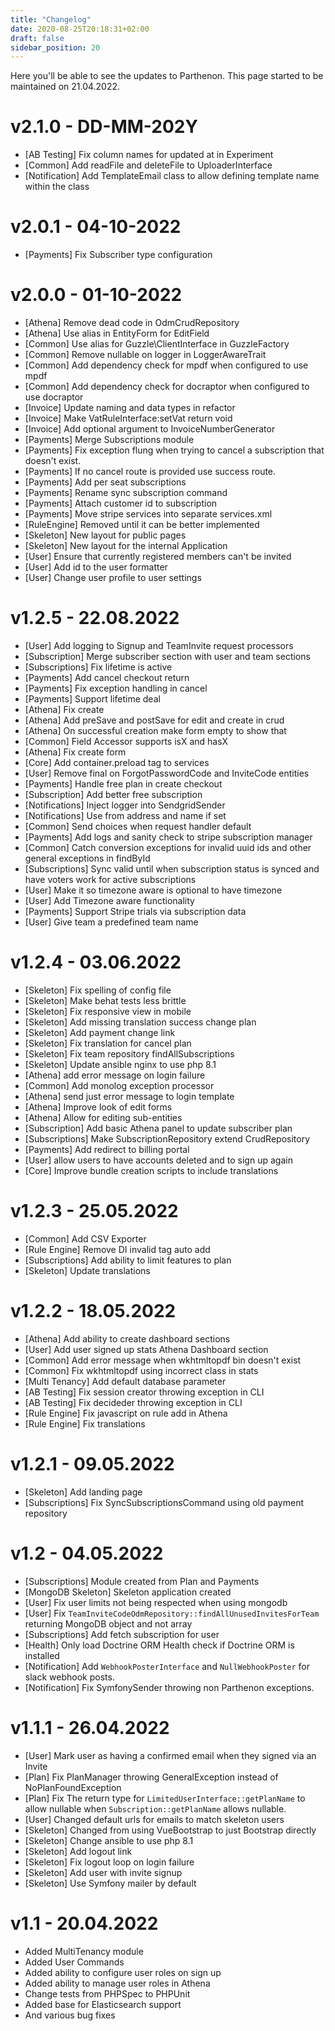 ```yaml
---
title: "Changelog"
date: 2020-08-25T20:18:31+02:00
draft: false
sidebar_position: 20
---
```

Here you'll be able to see the updates to Parthenon. This page started to be maintained on 21.04.2022.

# v2.1.0 - DD-MM-202Y

* [AB Testing] Fix column names for updated at in Experiment
* [Common] Add readFile and deleteFile to UploaderInterface
* [Notification] Add TemplateEmail class to allow defining template name within the class

# v2.0.1 - 04-10-2022

* [Payments] Fix Subscriber type configuration

# v2.0.0 - 01-10-2022

* [Athena] Remove dead code in OdmCrudRepository
* [Athena] Use alias in EntityForm for EditField
* [Common] Use alias for Guzzle\ClientInterface in GuzzleFactory
* [Common] Remove nullable on logger in LoggerAwareTrait
* [Common] Add dependency check for mpdf when configured to use mpdf
* [Common] Add dependency check for docraptor when configured to use docraptor
* [Invoice] Update naming and data types in refactor
* [Invoice] Make VatRuleInterface:setVat return void
* [Invoice] Add optional argument to InvoiceNumberGenerator
* [Payments] Merge Subscriptions module
* [Payments] Fix exception flung when trying to cancel a subscription that doesn't exist.
* [Payments] If no cancel route is provided use success route.
* [Payments] Add per seat subscriptions
* [Payments] Rename sync subscription command
* [Payments] Attach customer id to subscription
* [Payments] Move stripe services into separate services.xml
* [RuleEngine] Removed until it can be better implemented
* [Skeleton] New layout for public pages
* [Skeleton] New layout for the internal Application
* [User] Ensure that currently registered members can't be invited
* [User] Add id to the user formatter
* [User] Change user profile to user settings

# v1.2.5 - 22.08.2022

* [User] Add logging to Signup and TeamInvite request processors
* [Subscription] Merge subscriber section with user and team sections
* [Subscriptions] Fix lifetime is active
* [Payments] Add cancel checkout return
* [Payments] Fix exception handling in cancel
* [Payments] Support lifetime deal
* [Athena] Fix create
* [Athena] Add preSave and postSave for edit and create in crud
* [Athena] On successful creation make form empty to show that
* [Common] Field Accessor supports isX and hasX
* [Athena] Fix create form
* [Core] Add container.preload tag to services
* [User] Remove final on ForgotPasswordCode and InviteCode entities
* [Payments] Handle free plan in create checkout
* [Subscription] Add better free subscription
* [Notifications] Inject logger into SendgridSender
* [Notifications] Use from address and name if set
* [Common] Send choices when request handler default
* [Payments] Add logs and sanity check to stripe subscription manager
* [Common] Catch conversion exceptions for invalid uuid ids and other general exceptions in findById
* [Subscriptions] Sync valid until when subscription status is synced and have voters work for active subscriptions
* [User] Make it so timezone aware is optional to have timezone
* [User] Add Timezone aware functionality
* [Payments] Support Stripe trials via subscription data
* [User] Give team a predefined team name

# v1.2.4 - 03.06.2022

* [Skeleton] Fix spelling of config file
* [Skeleton] Make behat tests less brittle
* [Skeleton] Fix responsive view in mobile
* [Skeleton] Add missing translation success change plan
* [Skeleton] Add payment change link
* [Skeleton] Fix translation for cancel plan
* [Skeleton] Fix team repository findAllSubscriptions
* [Skeleton] Update ansible nginx to use php 8.1
* [Athena] add error message on login failure
* [Common] Add monolog exception processor
* [Athena] send just error message to login template
* [Athena] Improve look of edit forms
* [Athena] Allow for editing sub-entities
* [Subscription] Add basic Athena panel to update subscriber plan
* [Subscriptions] Make SubscriptionRepository extend CrudRepository
* [Payments] Add redirect to billing portal
* [User] allow users to have accounts deleted and to sign up again
* [Core] Improve bundle creation scripts to include translations

# v1.2.3 - 25.05.2022

* [Common] Add CSV Exporter
* [Rule Engine] Remove DI invalid tag auto add
* [Subscriptions] Add ability to limit features to plan
* [Skeleton] Update translations

# v1.2.2 - 18.05.2022

* [Athena] Add ability to create dashboard sections
* [User] Add user signed up stats Athena Dashboard section
* [Common] Add error message when wkhtmltopdf bin doesn't exist
* [Common] Fix wkhtmltopdf using incorrect class in stats
* [Multi Tenancy] Add default database parameter
* [AB Testing] Fix session creator throwing exception in CLI
* [AB Testing] Fix decideder throwing exception in CLI
* [Rule Engine] Fix javascript on rule add in Athena
* [Rule Engine] Fix translations

# v1.2.1 - 09.05.2022

* [Skeleton] Add landing page
* [Subscriptions] Fix SyncSubscriptionsCommand using old payment repository

# v1.2 - 04.05.2022

* [Subscriptions] Module created from Plan and Payments
* [MongoDB Skeleton] Skeleton application created
* [User] Fix user limits not being respected when using mongodb
* [User] Fix `TeamInviteCodeOdmRepository::findAllUnusedInvitesForTeam` returning MongoDB object and not array
* [Subscriptions] Add fetch subscription for user
* [Health] Only load Doctrine ORM Health check if Doctrine ORM is installed
* [Notification] Add `WebhookPosterInterface` and `NullWebhookPoster` for slack webhook posts.
* [Notification] Fix SymfonySender throwing non Parthenon exceptions.

# v1.1.1 - 26.04.2022

* [User] Mark user as having a confirmed email when they signed via an Invite
* [Plan] Fix PlanManager throwing GeneralException instead of NoPlanFoundException
* [Plan] Fix The return type for `LimitedUserInterface::getPlanName` to allow nullable when `Subscription::getPlanName` allows nullable.
* [User] Changed default urls for emails to match skeleton users
* [Skeleton] Changed from using VueBootstrap to just Bootstrap directly
* [Skeleton] Change ansible to use php 8.1
* [Skeleton] Add logout link
* [Skeleton] Fix logout loop on login failure
* [Skeleton] Add user with invite signup
* [Skeleton] Use Symfony mailer by default

# v1.1 - 20.04.2022

* Added MultiTenancy module
* Added User Commands
* Added ability to configure user roles on sign up
* Added ability to manage user roles in Athena
* Change tests from PHPSpec to PHPUnit
* Added base for Elasticsearch support
* And various bug fixes
